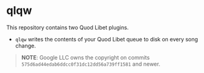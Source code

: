 # qlqw

This repository contains two Quod Libet plugins.

*   `qlqw` writes the contents of your Quod Libet queue to disk on every
    song change.

> **NOTE**: Google LLC owns the copyright on commits
> `575d6ad44edab6ddcc0f31dc12dd56a739ff1581` and newer.
